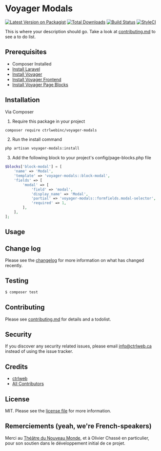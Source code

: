 # Voyager Modals

[![Latest Version on Packagist][ico-version]][link-packagist]
[![Total Downloads][ico-downloads]][link-downloads]
[![Build Status][ico-travis]][link-travis]
[![StyleCI][ico-styleci]][link-styleci]

This is where your description should go. Take a look at [contributing.md](contributing.md) to see a to do list.

## Prerequisites

- Composer Installed
- [Install Laravel](https://laravel.com/docs/installation)
- [Install Voyager](https://github.com/the-control-group/voyager)
- [Install Voyager Frontend](https://github.com/pvtl/voyager-frontend)
- [Install Voyager Page Blocks](https://github.com/pvtl/voyager-page-blocks)

## Installation

Via Composer

1. Require this package in your project
``` bash
composer require ctrlwebinc/voyager-modals
```
2. Run the install command
``` bash
php artisan voyager-modals:install
```
3. Add the following block to your project's config/page-blocks.php file
```php
$blocks['block-modal'] = [
    'name' => 'Modal',
    'template' => 'voyager-modals::block-modal',
    'fields' => [
        'modal' => [
            'field' => 'modal',
            'display_name' => 'Modal',
            'partial' => 'voyager-modals::formfields.modal-selector',
            'required' => 1,
        ],
    ],
];

```

## Usage

## Change log

Please see the [changelog](changelog.md) for more information on what has changed recently.

## Testing

``` bash
$ composer test
```

## Contributing

Please see [contributing.md](contributing.md) for details and a todolist.

## Security

If you discover any security related issues, please email info@ctrlweb.ca instead of using the issue tracker.

## Credits

- [ctrlweb][link-author]
- [All Contributors][link-contributors]

## License

MIT. Please see the [license file](license.md) for more information.

## Remerciements (yeah, we're French-speakers)

Merci au [Théâtre du Nouveau Monde][link-tnm], et à Olivier Chassé en particulier, pour son soutien dans le 
développement initial de ce projet. 

[ico-version]: https://img.shields.io/packagist/v/ctrlwebinc/voyager-modals.svg?style=flat-square
[ico-downloads]: https://img.shields.io/packagist/dt/ctrlwebinc/voyager-modals.svg?style=flat-square
[ico-travis]: https://img.shields.io/travis/ctrlwebinc/voyager-modals/master.svg?style=flat-square
[ico-styleci]: https://styleci.io/repos/179335461/shield

[link-packagist]: https://packagist.org/packages/ctrlwebinc/voyager-modals
[link-downloads]: https://packagist.org/packages/ctrlwebinc/voyager-modals
[link-travis]: https://travis-ci.org/ctrlwebinc/voyager-modals
[link-styleci]: https://styleci.io/repos/179335461
[link-author]: https://github.com/ctrlwebinc
[link-contributors]: ../../contributors
[link-tnm]: https://www.tnm.qc.ca
